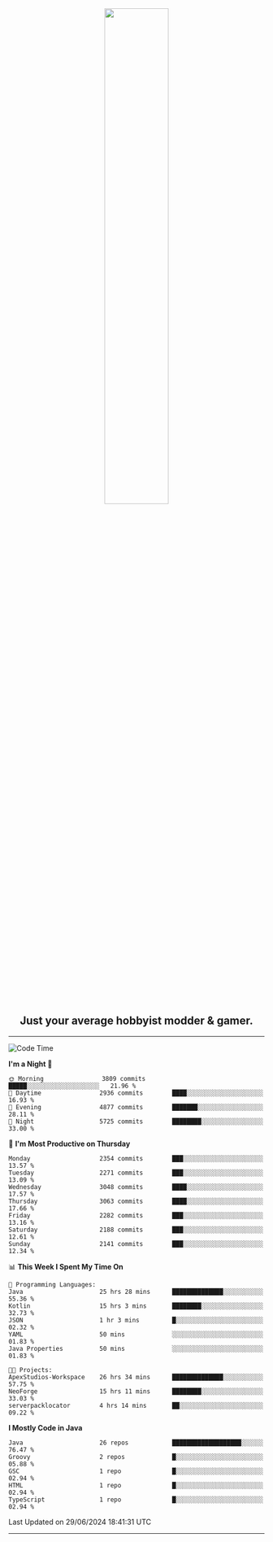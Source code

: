 <div align="center">
  <a href="https://apexmodder.xyz/"><img width="50%" height="50%" src="https://i.imgur.com/pc4HkGz.png"></a>
</div>
<h2 align="center">Just your average hobbyist modder & gamer.</h2>

---

<!--START_SECTION:waka-->
![Code Time](http://img.shields.io/badge/Code%20Time-1%2C265%20hrs%2036%20mins-blue)

**I'm a Night 🦉** 

```text
🌞 Morning                3809 commits        █████░░░░░░░░░░░░░░░░░░░░   21.96 % 
🌆 Daytime                2936 commits        ████░░░░░░░░░░░░░░░░░░░░░   16.93 % 
🌃 Evening                4877 commits        ███████░░░░░░░░░░░░░░░░░░   28.11 % 
🌙 Night                  5725 commits        ████████░░░░░░░░░░░░░░░░░   33.00 % 
```
📅 **I'm Most Productive on Thursday** 

```text
Monday                   2354 commits        ███░░░░░░░░░░░░░░░░░░░░░░   13.57 % 
Tuesday                  2271 commits        ███░░░░░░░░░░░░░░░░░░░░░░   13.09 % 
Wednesday                3048 commits        ████░░░░░░░░░░░░░░░░░░░░░   17.57 % 
Thursday                 3063 commits        ████░░░░░░░░░░░░░░░░░░░░░   17.66 % 
Friday                   2282 commits        ███░░░░░░░░░░░░░░░░░░░░░░   13.16 % 
Saturday                 2188 commits        ███░░░░░░░░░░░░░░░░░░░░░░   12.61 % 
Sunday                   2141 commits        ███░░░░░░░░░░░░░░░░░░░░░░   12.34 % 
```


📊 **This Week I Spent My Time On** 

```text
💬 Programming Languages: 
Java                     25 hrs 28 mins      ██████████████░░░░░░░░░░░   55.36 % 
Kotlin                   15 hrs 3 mins       ████████░░░░░░░░░░░░░░░░░   32.73 % 
JSON                     1 hr 3 mins         █░░░░░░░░░░░░░░░░░░░░░░░░   02.32 % 
YAML                     50 mins             ░░░░░░░░░░░░░░░░░░░░░░░░░   01.83 % 
Java Properties          50 mins             ░░░░░░░░░░░░░░░░░░░░░░░░░   01.83 % 

🐱‍💻 Projects: 
ApexStudios-Workspace    26 hrs 34 mins      ██████████████░░░░░░░░░░░   57.75 % 
NeoForge                 15 hrs 11 mins      ████████░░░░░░░░░░░░░░░░░   33.03 % 
serverpacklocator        4 hrs 14 mins       ██░░░░░░░░░░░░░░░░░░░░░░░   09.22 % 
```

**I Mostly Code in Java** 

```text
Java                     26 repos            ███████████████████░░░░░░   76.47 % 
Groovy                   2 repos             █░░░░░░░░░░░░░░░░░░░░░░░░   05.88 % 
GSC                      1 repo              █░░░░░░░░░░░░░░░░░░░░░░░░   02.94 % 
HTML                     1 repo              █░░░░░░░░░░░░░░░░░░░░░░░░   02.94 % 
TypeScript               1 repo              █░░░░░░░░░░░░░░░░░░░░░░░░   02.94 % 
```




 Last Updated on 29/06/2024 18:41:31 UTC
<!--END_SECTION:waka-->

---
